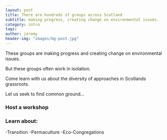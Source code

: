 ```yaml
---
layout: post
title: There are hundreds of groups across Scotland
subtitle: making progress, creating change on environmental issues.
category: intro
tags:
author: jeremy
header-img: "images/bg-post.jpg"
---
```


These groups are making progress and creating change on environmental issues.

But these groups often work in isolation.

Come learn with us about the diversity of approaches in Scotlands grassroots.

Let us seek to find common ground...

### Host a workshop

### Learn about:
-Transition
-Permaculture
-Eco-Congregations